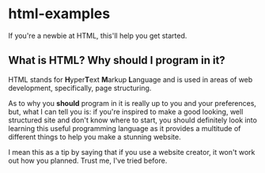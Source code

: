 # html-examples
If you're a newbie at HTML, this'll help you get started.

## What is HTML? Why should I program in it?
HTML stands for **H**yper**T**ext **M**arkup **L**anguage and is used in areas of web development, specifically, page structuring.

As to why you **should** program in it is really up to you and your preferences, but, what I can tell you is:
if you're inspired to make a good looking, well structured site and don't know where to start, you should definitely look into learning this useful programming language as it provides a multitude of different things to help you make a stunning website. 

I mean this as a tip by saying that if you use a website creator, it won't work out how you planned. Trust me, I've tried before.
